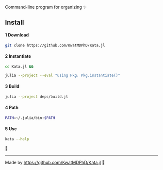 Command-line program for organizing ✨

## Install

#### 1 Download

```bash
git clone https://github.com/KwatMDPhD/Kata.jl
```

#### 2 Instantiate

```bash
cd Kata.jl &&

julia --project --eval "using Pkg; Pkg.instantiate()"
```

#### 3 Build

```bash
julia --project deps/build.jl
```

#### 4 Path

```bash
PATH=~/.julia/bin:$PATH
```

#### 5 Use

```bash
kata --help
```

🎊

---

Made by https://github.com/KwatMDPhD/Kata.jl 🔴
